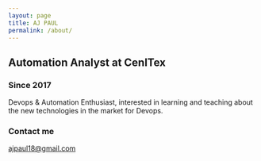 ```yaml
---
layout: page
title: AJ PAUL
permalink: /about/
---
```



## Automation Analyst at CenITex

### Since 2017

Devops & Automation Enthusiast, interested in learning and teaching about the new technologies in the market for Devops.    

### Contact me

[ajpaul18@gmail.com](mailto:email@domain.com)
